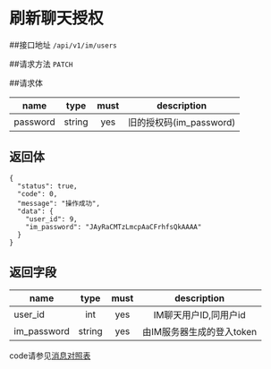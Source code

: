 # 刷新聊天授权

##接口地址
`/api/v1/im/users`

##请求方法
`PATCH `

##请求体

| name     | type     | must     | description |
|----------|:--------:|:--------:|:--------:|
| password  | string      | yes      | 旧的授权码(im_password)|

## 返回体
```json5
{
  "status": true,
  "code": 0,
  "message": "操作成功",
  "data": {
    "user_id": 9,
    "im_password": "JAyRaCMTzLmcpAaCFrhfsQkAAAA"
  }
}
```

## 返回字段
| name     | type     | must     | description |
|----------|:--------:|:--------:|:--------:|
| user_id  | int      | yes      | IM聊天用户ID,同用户id |
|im_password|string	  | yes		 |由IM服务器生成的登入token|


code请参见[消息对照表](消息对照表.md)
